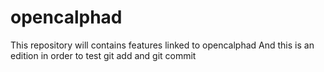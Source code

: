 # opencalphad
This repository will contains features linked to opencalphad
And this is an edition in order to test git add and git commit

